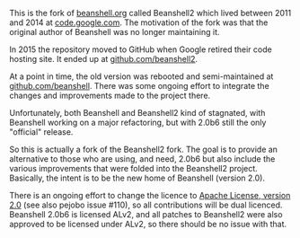 This is the fork of [beanshell.org](http://www.beanshell.org/) called Beanshell2 which lived between 2011 and
2014 at [code.google.com](https://code.google.com/p/beanshell2). The motivation of the fork was that the
original author of Beanshell was no longer maintaining it.

In 2015 the repository moved to GitHub when Google retired their code hosting site. It ended up at [github.com/beanshell2](https://github.com/pejobo/beanshell2).

At a point in time, the old version was rebooted and semi-maintained at [github.com/beanshell](https://github.com/beanshell). There was some
ongoing effort to integrate the changes and improvements made to the project there. 

Unfortunately, both Beanshell and Beanshell2 kind of stagnated, with Beanshell working on a major refactoring, but with 2.0b6 still the only
"official" release.

So this is actually a fork of the Beanshell2 fork. The goal is to provide an alternative to those who are using, and need, 2.0b6 but
also include the various improvements that were folded into the Beanshell2 project. Basically, the intent is to be the new home
of Beanshell (version 2.0).

There is an ongoing effort to change the licence to [Apache License, version 2.0](http://www.apache.org/licenses/LICENSE-2.0) 
(see also pejobo issue #110), so all contributions will be dual licenced. Beanshell 2.0b6 is licensed ALv2, and all patches
to Beanshell2 were also approved to be licensed under ALv2, so there should be no issue with that.


